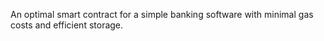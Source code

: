 An optimal smart contract for a simple banking software with minimal gas costs and efficient storage.
